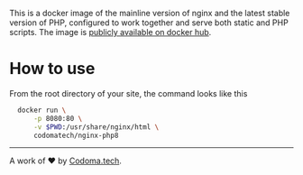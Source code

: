 This is a docker image of the mainline version of nginx and the latest stable version of PHP, 
configured to work together and serve both static and PHP scripts.
The image is [publicly available on docker hub](https://hub.docker.com/r/codomatech/nginx-php8).

# How to use
From the root directory of your site, the command looks like this
```bash
  docker run \
      -p 8080:80 \
      -v $PWD:/usr/share/nginx/html \
      codomatech/nginx-php8
```

---
A work of ❤️ by [Codoma.tech](https://www.codoma.tech/).

